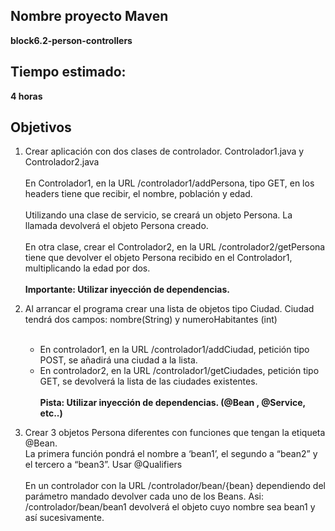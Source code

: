 ## Nombre proyecto Maven

**block6.2-person-controllers**

## Tiempo estimado:

**4 horas**

## Objetivos

1) Crear aplicación con dos clases de controlador. Controlador1.java y Controlador2.java
   <br><br>
   En Controlador1, en la URL /controlador1/addPersona, tipo GET, en los headers tiene que recibir, el nombre, población
   y edad.
   <br><br>
   Utilizando una clase de servicio, se creará un objeto Persona. La llamada devolverá el objeto Persona creado.
   <br><br>
   En otra clase, crear el Controlador2, en la URL /controlador2/getPersona tiene que devolver el objeto Persona recibido en el Controlador1, multiplicando la edad por dos.
   <br><br>
   **Importante: Utilizar inyección de dependencias.**


2) Al arrancar el programa crear una lista de objetos tipo Ciudad. Ciudad tendrá dos campos: nombre(String) y
   numeroHabitantes (int)
<br><br>
   -  En controlador1, en la URL /controlador1/addCiudad, petición tipo POST, se añadirá una ciudad a la lista.
   -  En controlador2, en la URL /controlador1/getCiudades, petición tipo GET, se devolverá la lista de las ciudades
      existentes.
   <br><br>
   **Pista: Utilizar inyección de dependencias. (@Bean , @Service, etc..)**


3) Crear 3 objetos Persona diferentes con funciones que tengan la etiqueta @Bean.
   <br>
    La primera función pondrá el nombre a ‘bean1’, el segundo a “bean2” y el tercero a “bean3”. Usar @Qualifiers
   <br><br>
    En un controlador con la URL /controlador/bean/{bean} dependiendo del parámetro mandado devolver cada uno de los
    Beans. Asi: /controlador/bean/bean1 devolverá el objeto cuyo nombre sea bean1 y así sucesivamente.  
